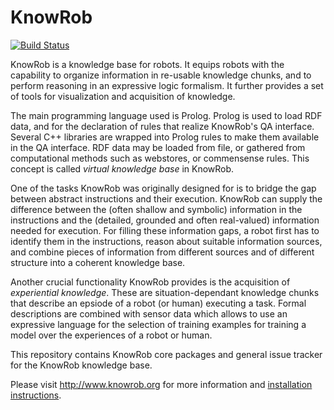 KnowRob
=======

[![Build Status](https://travis-ci.org/knowrob/knowrob.svg?branch=master)](https://travis-ci.org/knowrob/knowrob)

KnowRob is a knowledge base for robots.
It equips robots with the capability to organize information in re-usable
knowledge chunks, and to perform reasoning in an expressive logic formalism.
It further provides a set of tools for visualization and acquisition of knowledge.

The main programming language used is Prolog. Prolog is used to load RDF data,
and for the declaration of rules that realize KnowRob's QA interface.
Several C++ libraries are wrapped into Prolog rules to make them available
in the QA interface.
RDF data may be loaded from file, or gathered from computational methods
such as webstores, or commensense rules.
This concept is called *virtual knowledge base* in KnowRob.

One of the tasks KnowRob was originally designed for is to bridge the gap between abstract instructions
and their execution.
KnowRob can supply the difference between the (often shallow and symbolic) information in the
instructions and the (detailed, grounded and often real-valued) information needed for execution. For filling these
information gaps, a robot first has to identify them in the instructions, reason about suitable information sources,
and combine pieces of information from different sources and of different structure into a coherent knowledge base.

Another crucial functionality KnowRob provides is the acquisition of *experiential knowledge*.
These are situation-dependant knowledge chunks that describe an epsiode of a robot (or human) executing a task.
Formal descriptions are combined with sensor data which allows to use an expressive language for
the selection of training examples for training a model over the experiences of a robot or human.

This repository contains
KnowRob core packages and general issue tracker for the KnowRob knowledge base.

Please visit http://www.knowrob.org for
more information and [installation instructions](http://www.knowrob.org/installation).
